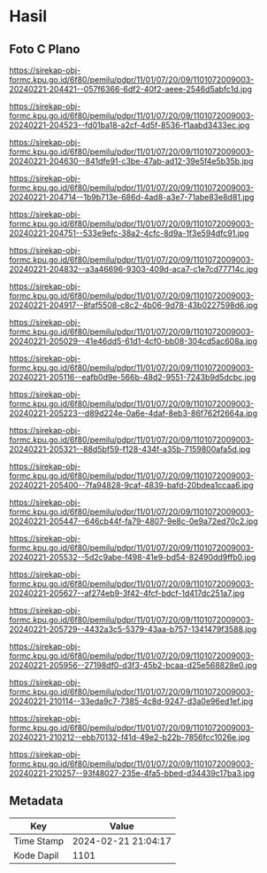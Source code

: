 # Hasil

## Foto C Plano

https://sirekap-obj-formc.kpu.go.id/6f80/pemilu/pdpr/11/01/07/20/09/1101072009003-20240221-204421--057f6366-6df2-40f2-aeee-2546d5abfc1d.jpg

https://sirekap-obj-formc.kpu.go.id/6f80/pemilu/pdpr/11/01/07/20/09/1101072009003-20240221-204523--fd01ba18-a2cf-4d5f-8536-f1aabd3433ec.jpg

https://sirekap-obj-formc.kpu.go.id/6f80/pemilu/pdpr/11/01/07/20/09/1101072009003-20240221-204630--841dfe91-c3be-47ab-ad12-39e5f4e5b35b.jpg

https://sirekap-obj-formc.kpu.go.id/6f80/pemilu/pdpr/11/01/07/20/09/1101072009003-20240221-204714--1b9b713e-686d-4ad8-a3e7-71abe83e8d81.jpg

https://sirekap-obj-formc.kpu.go.id/6f80/pemilu/pdpr/11/01/07/20/09/1101072009003-20240221-204751--533e9efc-38a2-4cfc-8d9a-1f3e594dfc91.jpg

https://sirekap-obj-formc.kpu.go.id/6f80/pemilu/pdpr/11/01/07/20/09/1101072009003-20240221-204832--a3a46696-9303-409d-aca7-c1e7cd77714c.jpg

https://sirekap-obj-formc.kpu.go.id/6f80/pemilu/pdpr/11/01/07/20/09/1101072009003-20240221-204917--8faf5508-c8c2-4b06-9d78-43b0227598d6.jpg

https://sirekap-obj-formc.kpu.go.id/6f80/pemilu/pdpr/11/01/07/20/09/1101072009003-20240221-205029--41e46dd5-61d1-4cf0-bb08-304cd5ac608a.jpg

https://sirekap-obj-formc.kpu.go.id/6f80/pemilu/pdpr/11/01/07/20/09/1101072009003-20240221-205116--eafb0d9e-566b-48d2-9551-7243b9d5dcbc.jpg

https://sirekap-obj-formc.kpu.go.id/6f80/pemilu/pdpr/11/01/07/20/09/1101072009003-20240221-205223--d89d224e-0a6e-4daf-8eb3-86f762f2664a.jpg

https://sirekap-obj-formc.kpu.go.id/6f80/pemilu/pdpr/11/01/07/20/09/1101072009003-20240221-205321--88d5bf59-f128-434f-a35b-7159800afa5d.jpg

https://sirekap-obj-formc.kpu.go.id/6f80/pemilu/pdpr/11/01/07/20/09/1101072009003-20240221-205400--7fa94828-9caf-4839-bafd-20bdea1ccaa6.jpg

https://sirekap-obj-formc.kpu.go.id/6f80/pemilu/pdpr/11/01/07/20/09/1101072009003-20240221-205447--646cb44f-fa79-4807-9e8c-0e9a72ed70c2.jpg

https://sirekap-obj-formc.kpu.go.id/6f80/pemilu/pdpr/11/01/07/20/09/1101072009003-20240221-205532--5d2c9abe-f498-41e9-bd54-82490dd9ffb0.jpg

https://sirekap-obj-formc.kpu.go.id/6f80/pemilu/pdpr/11/01/07/20/09/1101072009003-20240221-205627--af274eb9-3f42-4fcf-bdcf-1d417dc251a7.jpg

https://sirekap-obj-formc.kpu.go.id/6f80/pemilu/pdpr/11/01/07/20/09/1101072009003-20240221-205729--4432a3c5-5379-43aa-b757-1341479f3588.jpg

https://sirekap-obj-formc.kpu.go.id/6f80/pemilu/pdpr/11/01/07/20/09/1101072009003-20240221-205956--27198df0-d3f3-45b2-bcaa-d25e568828e0.jpg

https://sirekap-obj-formc.kpu.go.id/6f80/pemilu/pdpr/11/01/07/20/09/1101072009003-20240221-210114--33eda9c7-7385-4c8d-9247-d3a0e96ed1ef.jpg

https://sirekap-obj-formc.kpu.go.id/6f80/pemilu/pdpr/11/01/07/20/09/1101072009003-20240221-210212--ebb70132-f41d-49e2-b22b-7856fcc1026e.jpg

https://sirekap-obj-formc.kpu.go.id/6f80/pemilu/pdpr/11/01/07/20/09/1101072009003-20240221-210257--93f48027-235e-4fa5-bbed-d34439c17ba3.jpg


## Metadata

| Key        | Value               |
| ---------- | ------------------- |
| Time Stamp | 2024-02-21 21:04:17 |
| Kode Dapil | 1101                |



